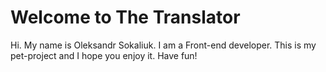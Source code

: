 # Welcome to The Translator

Hi. My name is Oleksandr Sokaliuk. I am a Front-end developer. This is my pet-project and I hope you enjoy it. Have fun!
